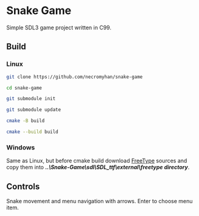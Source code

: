 # Snake Game
Simple SDL3 game project written in C99.

## Build
### Linux

```bash
git clone https://github.com/necromyhan/snake-game
```

```bash
cd snake-game
```

```bash
git submodule init
```

```bash
git submodule update
```

```bash
cmake -B build
```

```bash
cmake --build build
```

### Windows

Same as Linux, but before cmake build download [FreeType](https://sourceforge.net/projects/freetype/) sources and copy them into ___..\Snake-Game\sdl\SDL_ttf\external\freetype directory___.

## Controls

Snake movement and menu navigation with arrows. Enter to choose menu item.
